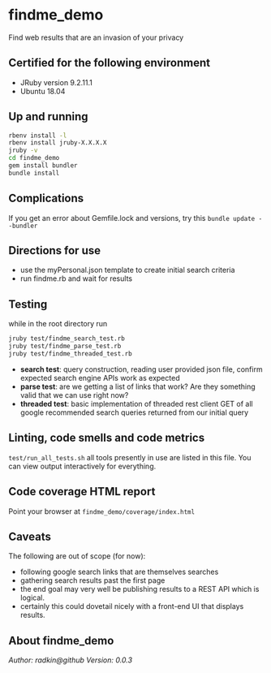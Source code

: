 # findme_demo
Find web results that are an invasion of your privacy

## Certified for the following environment
* JRuby version 9.2.11.1
* Ubuntu 18.04

## Up and running
```bash
rbenv install -l
rbenv install jruby-X.X.X.X
jruby -v
cd findme_demo
gem install bundler
bundle install
```

## Complications
If you get an error about Gemfile.lock and versions, try this
`bundle update --bundler`

## Directions for use
* use the myPersonal.json template to create initial search criteria
* run findme.rb and wait for results

## Testing
while in the root directory run

```bash
jruby test/findme_search_test.rb
jruby test/findme_parse_test.rb
jruby test/findme_threaded_test.rb
```

* **search test**: query construction, reading user provided json file, confirm
expected search engine APIs work as expected
* **parse test**: are we getting a list of links that work? Are they something
valid that we can use right now?
* **threaded test**: basic implementation of threaded rest client GET of all
google recommended search queries returned from our initial query

## Linting, code smells and code metrics
`test/run_all_tests.sh`
all tools presently in use are listed in this file. You can view output
interactively for everything.

## Code coverage HTML report
Point your browser at `findme_demo/coverage/index.html`


## Caveats
The following are out of scope (for now):
* following google search links that are themselves searches
* gathering search results past the first page
* the end goal may very well be publishing results to a REST API which is
logical.
* certainly this could dovetail nicely with a front-end UI that displays results.


## About findme_demo
_Author: radkin@github_
_Version: 0.0.3_
